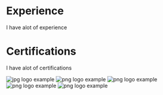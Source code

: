 # Experience

I have alot of experience

# Certifications

I have alot of certifications

![jpg logo example](static/about/ccna.jpg)
![png logo example](static/about/devnet.png)
![png logo example](static/about/aplus.png)
![png logo example](static/about/ccna_med.png)
![png logo example](static/about/secplus.png)
